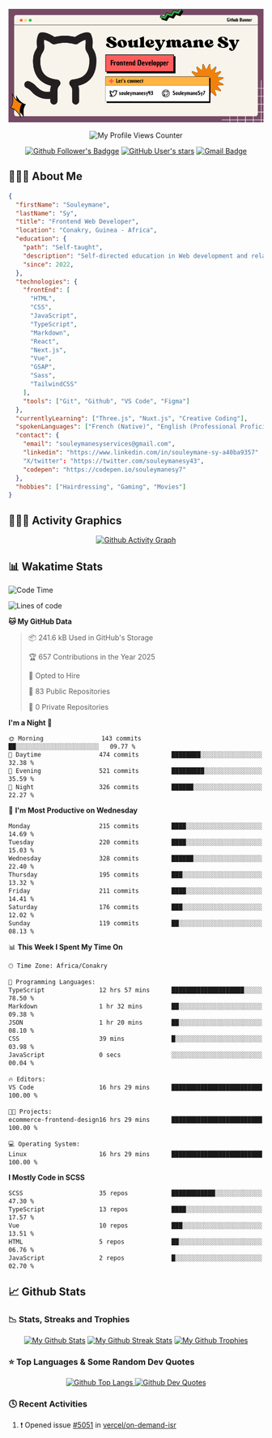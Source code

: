 <!-- Section 1: Customs Banner -->

<p align="center">
  <a href="https://github.com/SouleymaneSy7/">
    <img src="./assets/my-github-banner.png" /></a>
</p>

<!--  Section 2: Social Badges Icons -->

<p align="center"><a target="_blank"><img src="https://komarev.com/ghpvc/?username=souleymanesy7&color=0d1118&style=for-the-badge&label=PROFILE+VIEWS" alt="My Profile Views Counter" height="28" /></a></p>

<p align="center">
  <a href="https://github.com/SouleymaneSy7" title="My Followers On Github"><img alt="Github Follower's Badgge" src="https://img.shields.io/github/followers/souleymanesy7?style=for-the-badge&logo=github&logoColor=FFF&labelColor=0d1118&color=272932"></a>  
  <a href="https://github.com/SouleymaneSy7?tab=stars" title="My Stars On Github"><img alt="GitHub User's stars" src="https://img.shields.io/github/stars/souleymanesy7?affiliations=OWNER&style=for-the-badge&logo=data%3Aimage%2Fsvg%2Bxml%3Bbase64%2CPHN2ZyB4bWxucz0iaHR0cDovL3d3dy53My5vcmcvMjAwMC9zdmciIHZpZXdCb3g9IjAgMCA1NzYgNTEyIj48IS0tIUZvbnQgQXdlc29tZSBGcmVlIDYuNy4yIGJ5IEBmb250YXdlc29tZSAtIGh0dHBzOi8vZm9udGF3ZXNvbWUuY29tIExpY2Vuc2UgLSBodHRwczovL2ZvbnRhd2Vzb21lLmNvbS9saWNlbnNlL2ZyZWUgQ29weXJpZ2h0IDIwMjUgRm9udGljb25zLCBJbmMuLS0%2BPHBhdGggZmlsbD0iI2ZmZmZmZiIgZD0iTTMxNi45IDE4QzMxMS42IDcgMzAwLjQgMCAyODguMSAwcy0yMy40IDctMjguOCAxOEwxOTUgMTUwLjMgNTEuNCAxNzEuNWMtMTIgMS44LTIyIDEwLjItMjUuNyAyMS43cy0uNyAyNC4yIDcuOSAzMi43TDEzNy44IDMyOSAxMTMuMiA0NzQuN2MtMiAxMiAzIDI0LjIgMTIuOSAzMS4zczIzIDggMzMuOCAyLjNsMTI4LjMtNjguNSAxMjguMyA2OC41YzEwLjggNS43IDIzLjkgNC45IDMzLjgtMi4zczE0LjktMTkuMyAxMi45LTMxLjNMNDM4LjUgMzI5IDU0Mi43IDIyNS45YzguNi04LjUgMTEuNy0yMS4yIDcuOS0zMi43cy0xMy43LTE5LjktMjUuNy0yMS43TDM4MS4yIDE1MC4zIDMxNi45IDE4eiIvPjwvc3ZnPg%3D%3D&label=Github%20Star&labelColor=0d1118&color=272932"></a>
  <a href="mailto:souleymanesyservices@gmail.com" title="Send Me An E-mail"><img alt="Gmail Badge" src="https://img.shields.io/badge/souleymanesyservices%40gmail.com-272932?style=for-the-badge&logo=gmail&logoColor=fff&label=GMAIL&labelColor=0d1118&link=mail" /></a>
</p>

<!-- Section 3: About Me -->

<h2>👨🏾‍💻 About Me</h2>

```json
{
  "firstName": "Souleymane",
  "lastName": "Sy",
  "title": "Frontend Web Developer",
  "location": "Conakry, Guinea - Africa",
  "education": {
    "path": "Self-taught",
    "description": "Self-directed education in Web development and related technologies.",
    "since": 2022,
  },
  "technologies": {
    "frontEnd": [
      "HTML",
      "CSS",
      "JavaScript",
      "TypeScript",
      "Markdown",
      "React",
      "Next.js",
      "Vue",
      "GSAP",
      "Sass",
      "TailwindCSS"
    ],
    "tools": ["Git", "Github", "VS Code", "Figma"]
  },
  "currentlyLearning": ["Three.js", "Nuxt.js", "Creative Coding"],
  "spokenLanguages": ["French (Native)", "English (Professional Proficiency)"],
  "contact": {
    "email": "souleymanesyservices@gmail.com",
    "linkedin": "https://www.linkedin.com/in/souleymane-sy-a40ba9357"
    "X/twitter": "https://twitter.com/souleymanesy43",
    "codepen": "https://codepen.io/souleymanesy7"
  },
  "hobbies": ["Hairdressing", "Gaming", "Movies"]
}
```

<!-- Section 4: Activity Graphics -->

<h2>🚣🏽‍♂️ Activity Graphics</h2>

<p align="center">
  <a href="https://github.com/ashutosh00710/github-readme-activity-graph">
    <img alt="Github Activity Graph" src="https://github-readme-activity-graph.vercel.app/graph?username=SouleymaneSy7&theme=nord&custom_title=Souleymane%20Activity%20Graphs&hide_border=true&radius=5" />
  </a>
</p>

<!-- Section 5: Wakatime Statistics -->

<h2>📊 Wakatime Stats</h2>

<!--START_SECTION:waka-readme-stats-->
![Code Time](http://img.shields.io/badge/Code%20Time-556%20hrs%2021%20mins-blue)

![Lines of code](https://img.shields.io/badge/From%20Hello%20World%20I%27ve%20Written-268.1%20thousand%20lines%20of%20code-blue)

**🐱 My GitHub Data** 

> 📦 241.6 kB Used in GitHub's Storage 
 > 
> 🏆 657 Contributions in the Year 2025
 > 
> 💼 Opted to Hire
 > 
> 📜 83 Public Repositories 
 > 
> 🔑 0 Private Repositories 
 > 
**I'm a Night 🦉** 

```text
🌞 Morning                143 commits         ██░░░░░░░░░░░░░░░░░░░░░░░   09.77 % 
🌆 Daytime                474 commits         ████████░░░░░░░░░░░░░░░░░   32.38 % 
🌃 Evening                521 commits         █████████░░░░░░░░░░░░░░░░   35.59 % 
🌙 Night                  326 commits         ██████░░░░░░░░░░░░░░░░░░░   22.27 % 
```
📅 **I'm Most Productive on Wednesday** 

```text
Monday                   215 commits         ████░░░░░░░░░░░░░░░░░░░░░   14.69 % 
Tuesday                  220 commits         ████░░░░░░░░░░░░░░░░░░░░░   15.03 % 
Wednesday                328 commits         ██████░░░░░░░░░░░░░░░░░░░   22.40 % 
Thursday                 195 commits         ███░░░░░░░░░░░░░░░░░░░░░░   13.32 % 
Friday                   211 commits         ████░░░░░░░░░░░░░░░░░░░░░   14.41 % 
Saturday                 176 commits         ███░░░░░░░░░░░░░░░░░░░░░░   12.02 % 
Sunday                   119 commits         ██░░░░░░░░░░░░░░░░░░░░░░░   08.13 % 
```


📊 **This Week I Spent My Time On** 

```text
🕑︎ Time Zone: Africa/Conakry

💬 Programming Languages: 
TypeScript               12 hrs 57 mins      ████████████████████░░░░░   78.50 % 
Markdown                 1 hr 32 mins        ██░░░░░░░░░░░░░░░░░░░░░░░   09.38 % 
JSON                     1 hr 20 mins        ██░░░░░░░░░░░░░░░░░░░░░░░   08.10 % 
CSS                      39 mins             █░░░░░░░░░░░░░░░░░░░░░░░░   03.98 % 
JavaScript               0 secs              ░░░░░░░░░░░░░░░░░░░░░░░░░   00.04 % 

🔥 Editors: 
VS Code                  16 hrs 29 mins      █████████████████████████   100.00 % 

🐱‍💻 Projects: 
ecommerce-frontend-design16 hrs 29 mins      █████████████████████████   100.00 % 

💻 Operating System: 
Linux                    16 hrs 29 mins      █████████████████████████   100.00 % 
```

**I Mostly Code in SCSS** 

```text
SCSS                     35 repos            ████████████░░░░░░░░░░░░░   47.30 % 
TypeScript               13 repos            ████░░░░░░░░░░░░░░░░░░░░░   17.57 % 
Vue                      10 repos            ███░░░░░░░░░░░░░░░░░░░░░░   13.51 % 
HTML                     5 repos             ██░░░░░░░░░░░░░░░░░░░░░░░   06.76 % 
JavaScript               2 repos             █░░░░░░░░░░░░░░░░░░░░░░░░   02.70 % 
```




<!--END_SECTION:waka-readme-stats-->

<!--START_SECTION:waka-simple-->
<!--END_SECTION:waka-simple-->

<!-- Section 6: Github Statistics and Activities -->

<h2>📈 Github Stats</h2>

<h3>📉 Stats, Streaks and Trophies</h3>

<p align="center">
  <a href="https://github.com/anuraghazra/github-readme-stats">
    <img src="https://github-readme-stats.vercel.app/api?username=souleymanesy7&theme=nord&hide_border=true&show_icons=true&hide=prs" alt="My Github Stats" /></a>
  <a href="https://git.io/streak-stats">
    <img src="https://streak-stats.demolab.com/?user=SouleymaneSy7&theme=nord&hide_border=true&border_radius=5" alt="My Github Streak Stats" /></a>
  <a href="https://github.com/ryo-ma/github-profile-trophy" >
    <img src="https://github-profile-trophy.vercel.app/?username=souleymanesy7&theme=nord&margin-w=3&row=1&column=4" alt="My Github Trophies" /></a>
</p>

<!-- Section 7: Top Languages and Dev Quotes -->

<h3>⭐️ Top Languages & Some Random Dev Quotes</h3>

<p align="center">
  <a href="https://github.com/anuraghazra/github-readme-stats">
    <img alt="Github Top Langs" src="https://github-readme-stats.vercel.app/api/top-langs/?username=SouleymaneSy7&theme=nord&card_width=380&border_color=88C0D0&langs_count=5" />
  </a>
  <a href="https://github.com/PiyushSuthar/github-readme-quotes" >
    <img alt="Github Dev Quotes" src="https://quotes-github-readme.vercel.app/api?type=vertical&theme=nord&border=true" />
  </a>
</p>

<!-- Section 8: Recents Activities -->

<h3>🕓 Recent Activities</h3>

<!--START_SECTION:activity-->
1. ❗ Opened issue [#5051](https://github.com/vercel/on-demand-isr/issues/5051) in [vercel/on-demand-isr](https://github.com/vercel/on-demand-isr)
<!--END_SECTION:activity-->

